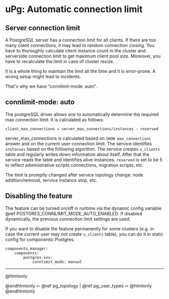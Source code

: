 # uPg: Automatic connection limit

## Server connection limit

A PostgreSQL server has a connection limit for all clients.
If there are too many client connections, it may lead to random connection closing.
You have to thoroughly calculate client instance count in the cluster and
serverside connection limit to get maximum client pool size.
Moreover, you have to recalculate the limit in case of cluster resize.

It is a whole thing to maintain the limit all the time and it is error-prone.
A wrong setup might lead to incidents.

That's why we have "connlimit-mode: auto".

## connlimit-mode: auto

The postgreSQL driver allows one to automatically determine the required max
connection limit. It is calculated as follows:

```
client_max_connections = server_max_connections/instances - reserved
```

server_max_connections is calculated based on `SHOW max_connections` answer and
on the current user connection limit.
The service identifies `instanses` based on the following algorithm.
The service creates `u_clients` table and regularly writes down information about
itself. After that the service reads the table and identifies alive instances.
`reserved` is set to be 5 to reflect administrative scripts connections,
migration scripts, etc.

The limit is promptly changed after service topology change: node
addition/removal, service instance stop, etc.

## Disabling the feature

The feature can be turned on/off in runtime via the dynamic config variable
@ref POSTGRES_CONNLIMIT_MODE_AUTO_ENABLED. If disabled dynamically, the previous
connection limit settings are used.

If you want to disable the feature permanently for some clusters (e.g. in case
the current user may not create `u_clients` table), you can do it in static config
for components::Postgres:

```
components_manager:
    components:
        postgres-xxx:
            connlimit_mode: manual
```

----------

@htmlonly <div class="bottom-nav"> @endhtmlonly
⇦ @ref pg_topology | @ref pg_user_types ⇨
@htmlonly </div> @endhtmlonly

